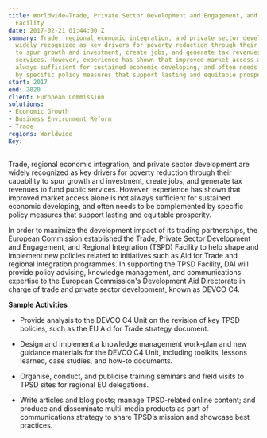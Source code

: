 ```yaml
---
title: Worldwide—Trade, Private Sector Development and Engagement, and Regional Integration
  Facility
date: 2017-02-21 01:44:00 Z
summary: Trade, regional economic integration, and private sector development are
  widely recognized as key drivers for poverty reduction through their capability
  to spur growth and investment, create jobs, and generate tax revenues to fund public
  services. However, experience has shown that improved market access alone is not
  always sufficient for sustained economic developing, and often needs to be complemented
  by specific policy measures that support lasting and equitable prosperity.
start: 2017
end: 2020
client: European Commission
solutions:
- Economic Growth
- Business Environment Reform
- Trade
regions: Worldwide
Key: 
---
```


Trade, regional economic integration, and private sector development are widely recognized as key drivers for poverty reduction through their capability to spur growth and investment, create jobs, and generate tax revenues to fund public services. However, experience has shown that improved market access alone is not always sufficient for sustained economic developing, and often needs to be complemented by specific policy measures that support lasting and equitable prosperity.

In order to maximize the development impact of its trading partnerships, the European Commission established the Trade, Private Sector Development and Engagement, and Regional Integration (TSPD) Facility to help shape and implement new policies related to initiatives such as Aid for Trade and regional integration programmes. In supporting the TPSD Facility, DAI will provide policy advising, knowledge management, and communications expertise to the European Commission's Development Aid Directorate in charge of trade and private sector development, known as DEVCO C4. 

**Sample Activities**

* Provide analysis to the DEVCO C4 Unit on the revision of key TPSD policies, such as the EU Aid for Trade strategy document.

* Design and implement a knowledge management work-plan and new guidance materials for the DEVCO C4 Unit, including toolkits, lessons learned, case studies, and how-to documents.

* Organise, conduct, and publicise training seminars and field visits to TPSD sites for regional EU delegations.

* Write articles and blog posts; manage TPSD-related online content; and produce and disseminate multi-media products as part of communications strategy to share TPSD’s mission and showcase best practices.